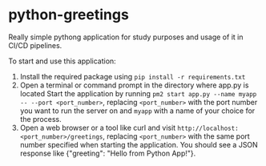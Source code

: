 # python-greetings
Really simple pythong application for study purposes and usage of it in CI/CD pipelines. 

To start and use this application:

1. Install the required package using `pip install -r requirements.txt
`
2. Open a terminal or command prompt in the directory where app.py is located
Start the application by running `pm2 start app.py --name myapp -- --port <port_number>`, replacing `<port_number>` with the port number you want to run the server on and `myapp` with a name of your choice for the process.
3. Open a web browser or a tool like curl and visit `http://localhost:<port_number>/greetings`, replacing `<port_number>` with the same port number specified when starting the application. You should see a JSON response like {"greeting": "Hello from Python App!"}.

